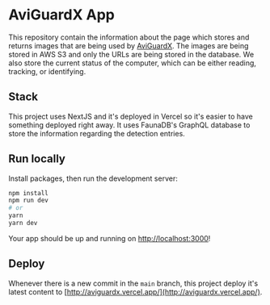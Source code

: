 # AviGuardX App

This repository contain the information about the page which stores and returns images that are being used by [AviGuardX](https://github.com/jfcorsini/aviguardx). The images are being stored in AWS S3 and only the URLs are being stored in the database. We also store the current status of the computer, which can be either reading, tracking, or identifying.

## Stack

This project uses NextJS and it's deployed in Vercel so it's easier to have something deployed right away. It uses FaunaDB's GraphQL database to store the information regarding the detection entries.

## Run locally

Install packages, then run the development server:

```bash
npm install
npm run dev
# or
yarn
yarn dev
```

Your app should be up and running on [http://localhost:3000](http://localhost:3000)!

## Deploy

Whenever there is a new commit in the `main` branch, this project deploy it's latest content to [http://aviguardx.vercel.app/](http://aviguardx.vercel.app/).
